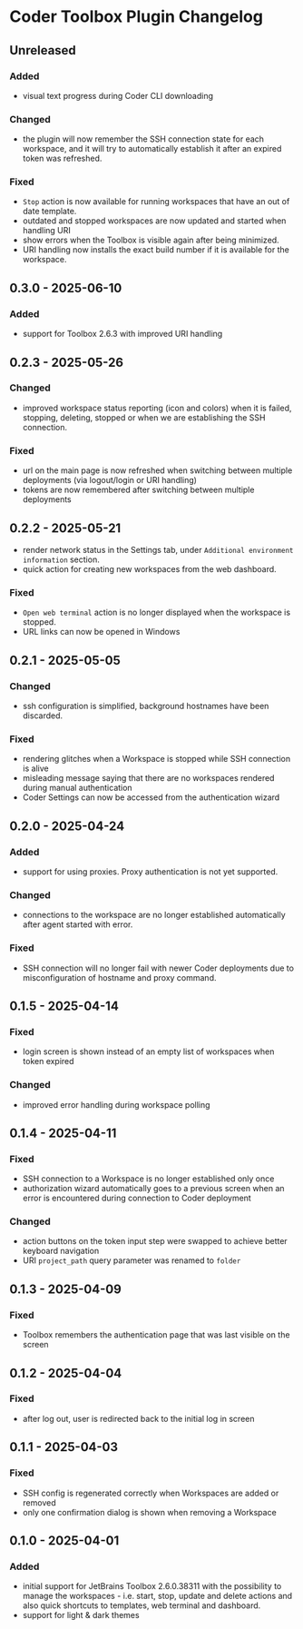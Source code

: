 # Coder Toolbox Plugin Changelog

## Unreleased

### Added

- visual text progress during Coder CLI downloading

### Changed

- the plugin will now remember the SSH connection state for each workspace, and it will try to automatically
  establish it after an expired token was refreshed.

### Fixed

- `Stop` action is now available for running workspaces that have an out of date template.
- outdated and stopped workspaces are now updated and started when handling URI
- show errors when the Toolbox is visible again after being minimized.
- URI handling now installs the exact build number if it is available for the workspace.

## 0.3.0 - 2025-06-10

### Added

- support for Toolbox 2.6.3 with improved URI handling

## 0.2.3 - 2025-05-26

### Changed

- improved workspace status reporting (icon and colors) when it is failed, stopping, deleting, stopped or when we are
  establishing the SSH connection.

### Fixed

- url on the main page is now refreshed when switching between multiple deployments (via logout/login or URI handling)
- tokens are now remembered after switching between multiple deployments

## 0.2.2 - 2025-05-21

- render network status in the Settings tab, under `Additional environment information` section.
- quick action for creating new workspaces from the web dashboard.

### Fixed

- `Open web terminal` action is no longer displayed when the workspace is stopped.
- URL links can now be opened in Windows

## 0.2.1 - 2025-05-05

### Changed

- ssh configuration is simplified, background hostnames have been discarded.

### Fixed

- rendering glitches when a Workspace is stopped while SSH connection is alive
- misleading message saying that there are no workspaces rendered during manual authentication
- Coder Settings can now be accessed from the authentication wizard

## 0.2.0 - 2025-04-24

### Added

- support for using proxies. Proxy authentication is not yet supported.

### Changed

- connections to the workspace are no longer established automatically after agent started with error.

### Fixed

- SSH connection will no longer fail with newer Coder deployments due to misconfiguration of hostname and proxy command.

## 0.1.5 - 2025-04-14

### Fixed

- login screen is shown instead of an empty list of workspaces when token expired

### Changed

- improved error handling during workspace polling

## 0.1.4 - 2025-04-11

### Fixed

- SSH connection to a Workspace is no longer established only once
- authorization wizard automatically goes to a previous screen when an error is encountered during connection to Coder
  deployment

### Changed

- action buttons on the token input step were swapped to achieve better keyboard navigation
- URI `project_path` query parameter was renamed to `folder`

## 0.1.3 - 2025-04-09

### Fixed

- Toolbox remembers the authentication page that was last visible on the screen

## 0.1.2 - 2025-04-04

### Fixed

- after log out, user is redirected back to the initial log in screen

## 0.1.1 - 2025-04-03

### Fixed

- SSH config is regenerated correctly when Workspaces are added or removed
- only one confirmation dialog is shown when removing a Workspace

## 0.1.0 - 2025-04-01

### Added

- initial support for JetBrains Toolbox 2.6.0.38311 with the possibility to manage the workspaces - i.e. start, stop,
  update and delete actions and also quick shortcuts to templates, web terminal and dashboard.
- support for light & dark themes
